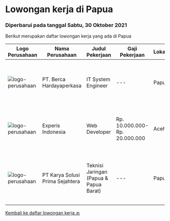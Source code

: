 
  # Lowongan kerja di Papua

  ### Diperbarui pada tanggal Sabtu, 30 Oktober 2021

  Berikut merupakan daftar lowongan kerja yang ada di Papua

  |Logo Perusahaan | Nama Perusahaan | Judul Pekerjaan | Gaji Pekerjaan | Lokasi | Deskripsi | Tanggal diunggah | Pranala |
  | -------------- | --------------- | --------------- | --------- | --------- | -------------- | ------- | ----------- |
  |![logo-perusahaan](https://image-service-cdn.seek.com.au/0c900ac2b5b1a2cf9bee651ce5d069e68ff14c92/ee4dce1061f3f616224767ad58cb2fc751b8d2dc)|PT. Berca Hardayaperkasa|IT System Engineer|---|Papua|Description: Monitoring and managing all installed systems and infrastructure Handle windows server 2008 Handle server email, LAN, Wireless Access...|Rabu, 27 Oktober 2021|https://www.jobstreet.co.id/id/job/it-system-engineer-3670115?token=0~c181471c-09b2-4d58-ab79-79db7f236ab0&sectionRank=1&jobId=jobstreet-id-job-3670115|
|![logo-perusahaan](https://image-service-cdn.seek.com.au/314ed38ba58cf54b5555f434a5bf338661292eb7/ee4dce1061f3f616224767ad58cb2fc751b8d2dc)|Experis Indonesia|Web Developer|Rp. 10.000.000-Rp. 20.000.000|Aceh|On behalf of our client, we are looking for a Web Developer with these following details: Responsibilities: Website and software application...|Rabu, 06 Oktober 2021|https://www.jobstreet.co.id/id/job/web-developer-3649693?token=0~c181471c-09b2-4d58-ab79-79db7f236ab0&sectionRank=2&jobId=jobstreet-id-job-3649693|
|![logo-perusahaan](https://image-service-cdn.seek.com.au/bb0f2c313297f2db3d497466b95d7da85644edc0/ee4dce1061f3f616224767ad58cb2fc751b8d2dc)|PT Karya Solusi Prima Sejahtera|Teknisi Jaringan (Papua & Papua Barat)|---|Papua|KUALIFIKASI : Lulusan SMK Teknik Komputer dan Jaringan Usia maksimal 26 tahun Memiliki pengalaman minimal 1 tahun sebagai Teknisi Jaringan...|Senin, 04 Oktober 2021|https://www.jobstreet.co.id/id/job/teknisi-jaringan-papua-papua-barat-3646642?token=0~c181471c-09b2-4d58-ab79-79db7f236ab0&sectionRank=3&jobId=jobstreet-id-job-3646642|


  [Kembali ke daftar lowongan kerja 🔙](../README.md#daftar-lowongan-kerja)
  